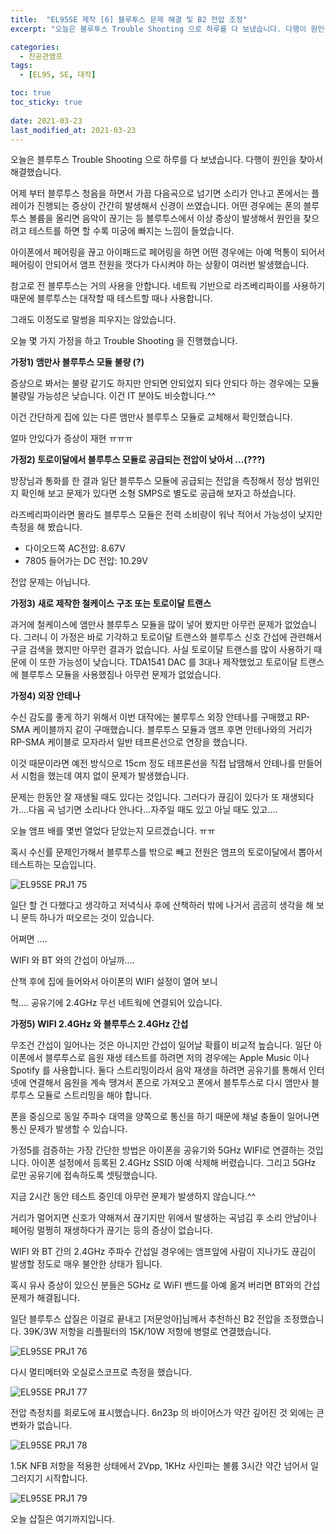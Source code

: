 ```yaml
---
title:  "EL95SE 제작 [6] 블루투스 문제 해결 및 B2 전압 조정"
excerpt: "오늘은 블루투스 Trouble Shooting 으로 하루를 다 보냈습니다. 다행이 원인을 찾아서 해결했습니다."

categories:
  - 진공관앰프
tags:
  - [EL95, SE, 대작]

toc: true
toc_sticky: true
 
date: 2021-03-23
last_modified_at: 2021-03-23
---
```

오늘은 블루투스 Trouble Shooting 으로 하루를 다 보냈습니다. 다행이 원인을 찾아서 해결했습니다.

어제 부터 블루투스 청음을 하면서 가끔 다음곡으로 넘기면 소리가 안나고 폰에서는 플레이가 진행되는 증상이 간간히 발생해서 신경이 쓰였습니다. 어떤 경우에는 폰의 블루투스 볼륨을 올리면 음악이 끊기는 등 블루투스에서 이상 증상이 발생해서 원인을 찾으려고 테스트를 하면 할 수록 미궁에 빠지는 느낌이 들었습니다.

아이폰에서 페어링을 끊고 아이패드로 페어링을 하면 어떤 경우에는 아예 먹통이 되어서 페어링이 안되어서 앰프 전원을 껏다가 다시켜야 하는 상황이 여러번 발생했습니다.

참고로 전 블루투스는 거의 사용을 안합니다. 네트웍 기반으로 라즈베리파이를 사용하기 때문에 블루투스는 대작할 때 테스트할 때나 사용합니다.

그래도 이정도로 말썽을 피우지는 않았습니다. 

오늘 몇 가지 가정을 하고 Trouble Shooting 을 진행했습니다.

**가정1) 앰만사 블루투스 모듈 불량 (?)** 

증상으로 봐서는 불량 같기도 하지만 안되면 안되었지 되다 안되다 하는 경우에는 모듈 불량일 가능성은 낮습니다. 이건 IT 분야도 비슷합니다.^^

이건 간단하게 집에 있는 다른 앰만사 블루투스 모듈로 교체해서 확인했습니다. 

얼마 안있다가 증상이 재현 ㅠㅠㅠ

**가정2) 토로이달에서 블루투스 모듈로 공급되는 전압이 낮아서 ...(???)**

방장님과 통화를 한 결과 일단 블루투스 모듈에 공급되는 전압을 측정해서 정상 범위인지 확인해 보고 문제가 있다면 소형 SMPS로 별도로 공급해 보자고 하셨습니다.

라즈베리파이라면 몰라도 블루투스 모듈은 전력 소비량이 워낙 적어서 가능성이 낮지만 측정을 해 봤습니다.

* 다이오드쪽 AC전압: 8.67V
* 7805 들어가는 DC 전압: 10.29V

전압 문제는 아닙니다.

**가정3) 새로 제작한 철케이스 구조 또는 토로이달 트랜스**

과거에 철케이스에 앰만사 블루투스 모듈을 많이 넣어 봤지만 아무런 문제가 없었습니다. 그러니 이 가정은 바로 기각하고 토로이달 트랜스와 블루투스 신호 간섭에 관련해서 구글 검색을 했지만 아무런 결과가 없습니다. 사실 토로이달 트랜스를 많이 사용하기 때문에 이 또한 가능성이 낮습니다. TDA1541 DAC 를 3대나 제작했었고 토로이달 트랜스에 블루투스 모듈을 사용했짐나 아무런 문제가 없었습니다.

**가정4) 외장 안테나**

수신 감도를 좋게 하기 위해서 이번 대작에는 불루투스 외장 안테나를 구매했고 RP-SMA 케이블까지 같이 구매했습니다. 블루투스 모듈과 앰프 후면 안테나와의 거리가 RP-SMA 케이블로 모자라서 일반 테프론선으로 연장을 했습니다. 

이것 때문이라면 예전 방식으로 15cm 정도 테프론선을 직접 납땜해서 안테나를 만들어서 시험을 했는데 여지 없이 문제가 발생했습니다.

문제는 한동안 잘 재생될 때도 있다는 것입니다. 그러다가 끊김이 있다가 또 재생되다가....다음 곡 넘기면 소리나다 안나다...자주일 때도 있고 아닐 때도 있고....

오늘 앰프 배를 몇번 열었다 닫았는지 모르겠습니다. ㅠㅠ

혹시 수신률 문제인가해서 블루투스를 밖으로 빼고 전원은 앰프의 토로이달에서 뽑아서 테스트하는 모습입니다. 

![EL95SE PRJ1 75](/assets/images/EL95SE_PRJ1_75.jpg)

일단 할 건 다했다고 생각하고 저녁식사 후에 산책하러 밖에 나거서 곰곰히 생각을 해 보니 문득 하나가 떠오르는 것이 있습니다.

어쩌면 ....

WIFI 와 BT 와의 간섭이 아닐까....

산책 후에 집에 들어와서 아이폰의 WIFI 설정이 열어 보니

헉.... 공유기에 2.4GHz 무선 네트웍에 연결되어 있습니다. 

**가정5) WIFI 2.4GHz 와 블루투스 2.4GHz 간섭**

무조건 간섭이 일어나는 것은 아니지만 간섭이 일어날 확률이 비교적 높습니다. 일단 아이폰에서 블루투스로 음원 재생 테스트를 하려면 저의 경우에는 Apple Music 이나 Spotify 를 사용합니다. 둘다 스트리밍이라서 음악 재생을 하려면 공유기를 통해서 인터넷에 연결해서 음원을 계속 땡겨서 폰으로 가져오고 폰에서 블투투스로 다시 앰만사 블루투스 모듈로 스트리밍을 해야 합니다.

폰을 중심으로 동일 주파수 대역을 양쪽으로 통신을 하기 때문에 채널 충돌이 일어나면 통신 문제가 발생할 수 있습니다.

가정5를 검증하는 가장 간단한 방법은 아이폰을 공유기와 5GHz WIFI로 연결하는 것입니다. 아이폰 설정에서 등록된 2.4GHz SSID 아예 삭제해 버렸습니다. 그리고 5GHz 로만 공유기에 접속하도록 셋팅했습니다.

지금 2시간 동안 테스트 중인데 아무런 문제가 발생하지 않습니다.^^

거리가 멀어지면 신호가 약해져서 끊기지만 위에서 발생하는 곡넘김 후 소리 안남이나 페어링 멀쩡히 재생하다가 끊기는 등의 증상이 없습니다.

WIFI 와 BT 간의 2.4GHz 주파수 간섭일 경우에는 앰프앞에 사람이 지나가도 끊김이 발생할 정도로 매우 불안한 상태가 됩니다.

혹시 유사 증상이 있으신 분들은 5GHz 로 WiFI 밴드를 아예 옮겨 버리면 BT와의 간섭 문제가 해결됩니다.

일단 블루투스 삽질은 이걸로 끝내고 [저문엉아]님께서 추천하신 B2 전압을 조정했습니다. 39K/3W 저항을 리플필터의 15K/10W 저항에 병렬로 연결했습니다. 

![EL95SE PRJ1 76](/assets/images/EL95SE_PRJ1_76.jpg)

다시 멀티메터와 오실로스코프로 측정을 했습니다.

![EL95SE PRJ1 77](/assets/images/EL95SE_PRJ1_77.jpg)

전압 측정치를 회로도에 표시했습니다. 6n23p 의 바이어스가 약간 깊어진 것 외에는 큰 변화가 없습니다. 

![EL95SE PRJ1 78](/assets/images/EL95SE_PRJ1_78.jpg)

1.5K NFB 저항을 적용한 상태에서 2Vpp, 1KHz 사인파는 볼륨 3시간 약간 넘어서 일그러지기 시작합니다.

![EL95SE PRJ1 79](/assets/images/EL95SE_PRJ1_79.jpg)

오늘 삽질은 여기까지입니다.